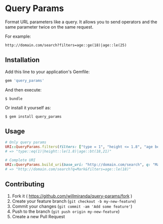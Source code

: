 # Query Params

Format URL parameters like a query.
It allows you to send operators and the same parameter twice on the same request. 

For example: 
```
http://domain.com/search?filters=age::ge(18)|age::le(25)
```

## Installation

Add this line to your application's Gemfile:

```ruby
gem 'query_params'
```

And then execute:

    $ bundle

Or install it yourself as:

    $ gem install query_params

## Usage

```ruby
# Only query params
URI::QueryParams.filters(filters: ["type = 1", "height <= 1.8", "age between 18 and 21"])
# => "type::eq(1)|height::le(1.8)|age::bt(18,21)"

# Complete URI
URI::QueryParams.build_uri(base_uri: "http://domain.com/search", q: "Mark", filters: ["age <= 18"])
# => "http://domain.com/search?q=Mark&filters=age::le(18)"
```

## Contributing

1. Fork it ( https://github.com/willmiranda/query-params/fork )
2. Create your feature branch (`git checkout -b my-new-feature`)
3. Commit your changes (`git commit -am 'Add some feature'`)
4. Push to the branch (`git push origin my-new-feature`)
5. Create a new Pull Request

